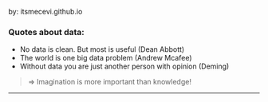 by: itsmecevi.github.io

### Quotes about data:

* No data is clean. But most is useful (Dean Abbott)
* The world is one big data problem (Andrew Mcafee)
* Without data you are just another person with opinion (Deming)

> => Imagination is more important than knowledge!
____



